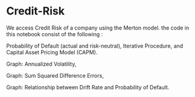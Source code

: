# Credit-Risk
We access Credit Risk of a company using the Merton model. the code in this notebook consist of the following : 

Probability of Default (actual and risk-neutral),  Iterative Procedure, and  Capital Asset Pricing Model (CAPM). 

Graph: Annualized Volatility,

Graph: Sum Squared Difference Errors,

Graph: Relationship between Drift Rate and Probability of Default.
